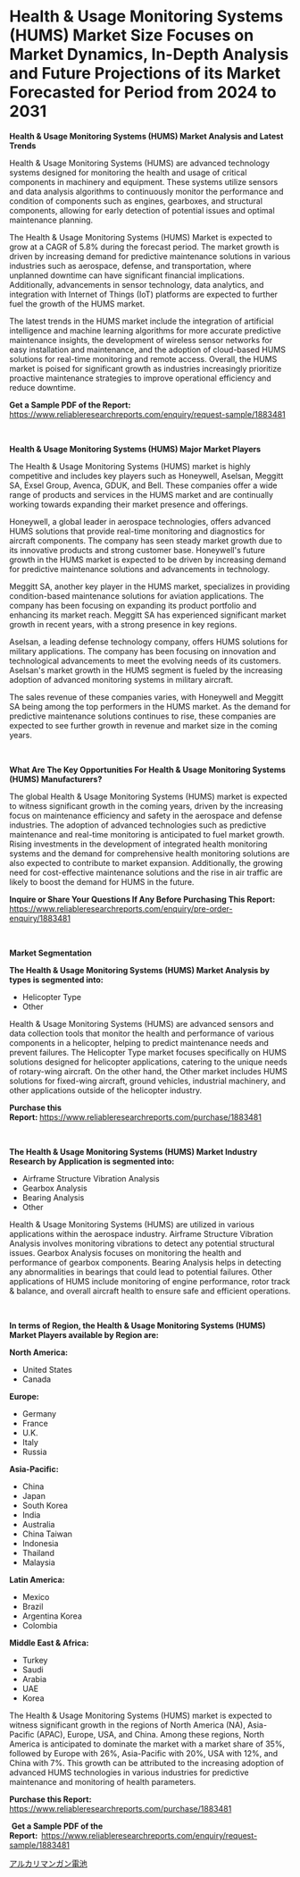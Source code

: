<p><h1>Health & Usage Monitoring Systems (HUMS) Market Size Focuses on Market Dynamics, In-Depth Analysis and Future Projections of its Market Forecasted for Period from 2024 to 2031</h1></p><p><strong>Health & Usage Monitoring Systems (HUMS) Market Analysis and Latest Trends</strong></p>
<p><p>Health & Usage Monitoring Systems (HUMS) are advanced technology systems designed for monitoring the health and usage of critical components in machinery and equipment. These systems utilize sensors and data analysis algorithms to continuously monitor the performance and condition of components such as engines, gearboxes, and structural components, allowing for early detection of potential issues and optimal maintenance planning.</p><p>The Health & Usage Monitoring Systems (HUMS) Market is expected to grow at a CAGR of 5.8% during the forecast period. The market growth is driven by increasing demand for predictive maintenance solutions in various industries such as aerospace, defense, and transportation, where unplanned downtime can have significant financial implications. Additionally, advancements in sensor technology, data analytics, and integration with Internet of Things (IoT) platforms are expected to further fuel the growth of the HUMS market.</p><p>The latest trends in the HUMS market include the integration of artificial intelligence and machine learning algorithms for more accurate predictive maintenance insights, the development of wireless sensor networks for easy installation and maintenance, and the adoption of cloud-based HUMS solutions for real-time monitoring and remote access. Overall, the HUMS market is poised for significant growth as industries increasingly prioritize proactive maintenance strategies to improve operational efficiency and reduce downtime.</p></p>
<p><strong>Get a Sample PDF of the Report:&nbsp;</strong> <a href="https://www.reliableresearchreports.com/enquiry/request-sample/1883481">https://www.reliableresearchreports.com/enquiry/request-sample/1883481</a></p>
<p>&nbsp;</p>
<p><strong>Health & Usage Monitoring Systems (HUMS) Major Market Players</strong></p>
<p><p>The Health & Usage Monitoring Systems (HUMS) market is highly competitive and includes key players such as Honeywell, Aselsan, Meggitt SA, Exsel Group, Avenca, GDUK, and Bell. These companies offer a wide range of products and services in the HUMS market and are continually working towards expanding their market presence and offerings.</p><p>Honeywell, a global leader in aerospace technologies, offers advanced HUMS solutions that provide real-time monitoring and diagnostics for aircraft components. The company has seen steady market growth due to its innovative products and strong customer base. Honeywell's future growth in the HUMS market is expected to be driven by increasing demand for predictive maintenance solutions and advancements in technology.</p><p>Meggitt SA, another key player in the HUMS market, specializes in providing condition-based maintenance solutions for aviation applications. The company has been focusing on expanding its product portfolio and enhancing its market reach. Meggitt SA has experienced significant market growth in recent years, with a strong presence in key regions.</p><p>Aselsan, a leading defense technology company, offers HUMS solutions for military applications. The company has been focusing on innovation and technological advancements to meet the evolving needs of its customers. Aselsan's market growth in the HUMS segment is fueled by the increasing adoption of advanced monitoring systems in military aircraft.</p><p>The sales revenue of these companies varies, with Honeywell and Meggitt SA being among the top performers in the HUMS market. As the demand for predictive maintenance solutions continues to rise, these companies are expected to see further growth in revenue and market size in the coming years.</p></p>
<p>&nbsp;</p>
<p><strong>What Are The Key Opportunities For Health & Usage Monitoring Systems (HUMS) Manufacturers?</strong></p>
<p><p>The global Health & Usage Monitoring Systems (HUMS) market is expected to witness significant growth in the coming years, driven by the increasing focus on maintenance efficiency and safety in the aerospace and defense industries. The adoption of advanced technologies such as predictive maintenance and real-time monitoring is anticipated to fuel market growth. Rising investments in the development of integrated health monitoring systems and the demand for comprehensive health monitoring solutions are also expected to contribute to market expansion. Additionally, the growing need for cost-effective maintenance solutions and the rise in air traffic are likely to boost the demand for HUMS in the future.</p></p>
<p><strong>Inquire or Share Your Questions If Any Before Purchasing This Report:</strong> <a href="https://www.reliableresearchreports.com/enquiry/pre-order-enquiry/1883481">https://www.reliableresearchreports.com/enquiry/pre-order-enquiry/1883481</a></p>
<p>&nbsp;</p>
<p><strong>Market Segmentation</strong></p>
<p><strong>The Health & Usage Monitoring Systems (HUMS) Market Analysis by types is segmented into:</strong></p>
<p><ul><li>Helicopter Type</li><li>Other</li></ul></p>
<p><p>Health & Usage Monitoring Systems (HUMS) are advanced sensors and data collection tools that monitor the health and performance of various components in a helicopter, helping to predict maintenance needs and prevent failures. The Helicopter Type market focuses specifically on HUMS solutions designed for helicopter applications, catering to the unique needs of rotary-wing aircraft. On the other hand, the Other market includes HUMS solutions for fixed-wing aircraft, ground vehicles, industrial machinery, and other applications outside of the helicopter industry.</p></p>
<p><strong>Purchase this Report:&nbsp;</strong><a href="https://www.reliableresearchreports.com/purchase/1883481">https://www.reliableresearchreports.com/purchase/1883481</a></p>
<p>&nbsp;</p>
<p><strong>The Health & Usage Monitoring Systems (HUMS) Market Industry Research by Application is segmented into:</strong></p>
<p><ul><li>Airframe Structure Vibration Analysis</li><li>Gearbox Analysis</li><li>Bearing Analysis</li><li>Other</li></ul></p>
<p><p>Health & Usage Monitoring Systems (HUMS) are utilized in various applications within the aerospace industry. Airframe Structure Vibration Analysis involves monitoring vibrations to detect any potential structural issues. Gearbox Analysis focuses on monitoring the health and performance of gearbox components. Bearing Analysis helps in detecting any abnormalities in bearings that could lead to potential failures. Other applications of HUMS include monitoring of engine performance, rotor track & balance, and overall aircraft health to ensure safe and efficient operations.</p></p>
<p>&nbsp;</p>
<p><strong>In terms of Region, the Health & Usage Monitoring Systems (HUMS) Market Players available by Region are:</strong></p>
<p>
    <p> <strong> North America: </strong>
        <ul>
            <li>United States</li>
            <li>Canada</li>
        </ul>
        </p> 
    <p> <strong> Europe: </strong>
        <ul>
            <li>Germany</li>
            <li>France</li>
            <li>U.K.</li>
            <li>Italy</li>
            <li>Russia</li>
        </ul>
        </p> 
    <p> <strong> Asia-Pacific: </strong>
        <ul>
            <li>China</li>
            <li>Japan</li>
            <li>South Korea</li>
            <li>India</li>
            <li>Australia</li>
            <li>China Taiwan</li>
            <li>Indonesia</li>
            <li>Thailand</li>
            <li>Malaysia</li>
        </ul>
        </p> 
    <p> <strong> Latin America: </strong>
        <ul>
            <li>Mexico</li>
            <li>Brazil</li>
            <li>Argentina Korea</li>
            <li>Colombia</li>
        </ul>
        </p> 
    <p> <strong> Middle East & Africa: </strong>
        <ul>
            <li>Turkey</li>
            <li>Saudi</li>
            <li>Arabia</li>
            <li>UAE</li>
            <li>Korea</li>
        </ul>
    </p>
    </p>
<p><p>The Health & Usage Monitoring Systems (HUMS) market is expected to witness significant growth in the regions of North America (NA), Asia-Pacific (APAC), Europe, USA, and China. Among these regions, North America is anticipated to dominate the market with a market share of 35%, followed by Europe with 26%, Asia-Pacific with 20%, USA with 12%, and China with 7%. This growth can be attributed to the increasing adoption of advanced HUMS technologies in various industries for predictive maintenance and monitoring of health parameters.</p></p>
<p><strong>Purchase this Report: </strong><a href="https://www.reliableresearchreports.com/purchase/1883481">https://www.reliableresearchreports.com/purchase/1883481</a></p>
<p>&nbsp;<strong>Get a Sample PDF of the Report:&nbsp;&nbsp;</strong><a href="https://www.reliableresearchreports.com/enquiry/request-sample/1883481">https://www.reliableresearchreports.com/enquiry/request-sample/1883481</a></p>
<p><strong></strong></p>
<p><p><a href="https://github.com/mreklxf44233/Market-Research-Report-List-1/blob/main/130310613916.md">アルカリマンガン電池</a></p></p>